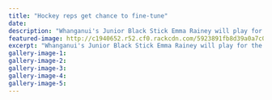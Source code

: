 ```yaml
---
title: "Hockey reps get chance to fine-tune"
date: 
description: "Whanganui's Junior Black Stick Emma Rainey will play for the Central West Women's team and Joseph Redpath (former WHS student) will play for the Central West Mean's team..."
featured-image: http://c1940652.r52.cf0.rackcdn.com/5923891fb8d39a0a7c00061d/emma-rainey-head-shot-20-may.jpg
excerpt: "Whanganui's Junior Black Stick Emma Rainey will play for the Central West Women's team and Joseph Redpath (former WHS student) will play for the Central West Mean's team."
gallery-image-1: 
gallery-image-2: 
gallery-image-3: 
gallery-image-4: 
gallery-image-5: 
---
```

